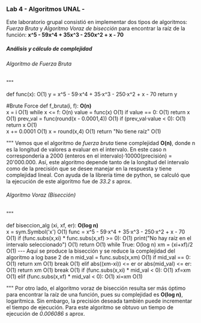 ### Lab 4 - Algoritmos UNAL - 

Este laboratorio grupal consistió en implementar dos tipos de algoritmos: *Fuerza Bruta* y *Algoritmo Voraz de bisección*  para encontrar la raíz de la función:
**x^5 - 59x^4 + 35x^3 - 250x^2 + x - 70**

##### Análisis y cálculo de complejidad

###### Algoritmo de Fuerza Bruta

"""

def func(x):                                                         O(1)
  y = x^5 - 59·x^4 + 35·x^3 - 250·x^2 + x - 70
  return y

#Brute Force
def f_bruta(i, f):                                                   **O(n)**  
x = i                                                                 O(1)
  while x <= f:                                                       O(n)
    value = func(x)                                                   O(1)
    if value == 0:                                                    O(1)
      return x                                                        O(1)
    prev_val = func(round(x - 0.0001,4))                              O(1)
    if (prev_val·value < 0):                                          O(1)
      return x                                                        O(1)                                
    x += 0.0001                                                       O(1)
    x = round(x,4)                                                    O(1)
  return "No tiene raíz"                                              O(1)
  
"""
Vemos que el algoritmo de *fuerza bruta* tiene complejidad **O(n)**, donde n es la longitud de valores a evaluar en el intervalo. En este caso n correspondería a  2000 (enteros en el intervalo)·10000(precisión) = 20'000.000. Así, este algoritmo depende tanto de la longitud del intervalo como de la precisión que se desee manejar en la respuesta y tiene complejidad lineal.
Con ayuda de la librería time de python, se calculó que la ejecución de este algoritmo fue de *33.2 s* aprox.

###### Algoritmo Voraz (Bisección)

"""

def biseccion_alg (xi, xf, er):                                       **O(log n)**                                
  x = sym.Symbol('x')                                                 O(1)
  func = x^5 - 59·x^4 + 35·x^3 - 250·x^2 + x - 70                     O(1)
  if (func.subs(x,xi) * func.subs(x,xf) >= 0):                        O(1)
        print("No hay raíz en el intervalo seleccionado")             O(1)
        return                                                        O(1)
  while True:                                                         O(log n)
    xm = (xi+xf)/2                                                    O(1) --- Aquí se produce la bisección y se reduce la complejidad del algoritmo a log base 2 de n
    mid_val = func.subs(x,xm)                                         O(1)
    if mid_val == 0:                                                  O(1)
      return xm                                                       O(1)
      break                                                           O(1)
    elif abs((xm-xi)) <= er or abs(mid_val) <= er:                    O(1)
      return xm                                                       O(1)
      break                                                           O(1)
    if (func.subs(x,xi) * mid_val < 0):                               O(1)
      xf=xm                                                           O(1)
    elif (func.subs(x,xf) * mid_val < 0):                             O(1)
      xi=xm                                                           O(1)
      
"""
Por otro lado, el algoritmo voraz de bisección resulta ser más óptimo para encontrar la raíz de una función, pues su complejidad es **O(log n)**, logarítmica. Sin embargo, la precisión deseada también puede incrementar el tiempo de ejecución.
Para este algoritmo se obtuvo un tiempo de ejecución de *0.006086 s* aprox.
